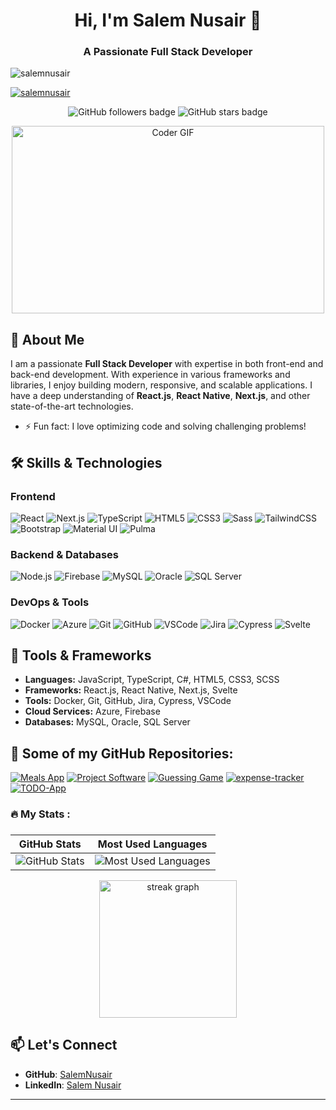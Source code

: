 <h1 align="center">Hi, I'm Salem Nusair 👋</h1>
<h3 align="center">A Passionate Full Stack Developer</h3>
<p align="left"> <img src="https://komarev.com/ghpvc/?username=salemnusair&label=Profile%20views&color=0e75b6&style=flat" alt="salemnusair" /> </p>

<p align="left"> <a href="https://github.com/ryo-ma/github-profile-trophy"><img src="https://github-profile-trophy.vercel.app/?username=salemnusair" alt="salemnusair" /></a> </p>
<p align="center">
  <img src="https://img.shields.io/github/followers/SalemNusair?label=Follow%20Me&style=social" alt="GitHub followers badge">
  <img src="https://img.shields.io/github/stars/SalemNusair?style=social" alt="GitHub stars badge">
</p>

<p align="center">
  <img src="https://media.giphy.com/media/26tn33aiTi1jkl6H6/giphy.gif" alt="Coder GIF" width="500" height="300">
</p>

## 🚀 About Me

I am a passionate **Full Stack Developer** with expertise in both front-end and back-end development. With experience in various frameworks and libraries, I enjoy building modern, responsive, and scalable applications. I have a deep understanding of **React.js**, **React Native**, **Next.js**, and other state-of-the-art technologies.

- ⚡ Fun fact: I love optimizing code and solving challenging problems!

## 🛠️ Skills & Technologies

### Frontend
![React](https://img.shields.io/badge/-React-black?style=for-the-badge&logo=react)
![Next.js](https://img.shields.io/badge/-Next.js-black?style=for-the-badge&logo=next.js)
![TypeScript](https://img.shields.io/badge/-TypeScript-007ACC?style=for-the-badge&logo=typescript)
![HTML5](https://img.shields.io/badge/-HTML5-E34F26?style=for-the-badge&logo=html5)
![CSS3](https://img.shields.io/badge/-CSS3-1572B6?style=for-the-badge&logo=css3)
![Sass](https://img.shields.io/badge/-Sass-CC6699?style=for-the-badge&logo=sass)
![TailwindCSS](https://img.shields.io/badge/-TailwindCSS-38B2AC?style=for-the-badge&logo=tailwind-css)
![Bootstrap](https://img.shields.io/badge/-Bootstrap-563D7C?style=for-the-badge&logo=bootstrap)
![Material UI](https://img.shields.io/badge/-Material%20UI-0081CB?style=for-the-badge&logo=material-ui)
![Pulma](https://img.shields.io/badge/-Pulma-00D1B2?style=for-the-badge&logo=pulumi)

### Backend & Databases
![Node.js](https://img.shields.io/badge/-Node.js-339933?style=for-the-badge&logo=node.js)
![Firebase](https://img.shields.io/badge/-Firebase-FFCA28?style=for-the-badge&logo=firebase)
![MySQL](https://img.shields.io/badge/-MySQL-4479A1?style=for-the-badge&logo=mysql)
![Oracle](https://img.shields.io/badge/-Oracle-F80000?style=for-the-badge&logo=oracle)
![SQL Server](https://img.shields.io/badge/-SQL%20Server-CC2927?style=for-the-badge&logo=microsoft-sql-server)

### DevOps & Tools
![Docker](https://img.shields.io/badge/-Docker-2496ED?style=for-the-badge&logo=docker)
![Azure](https://img.shields.io/badge/-Azure-0089D6?style=for-the-badge&logo=microsoft-azure)
![Git](https://img.shields.io/badge/-Git-F05032?style=for-the-badge&logo=git)
![GitHub](https://img.shields.io/badge/-GitHub-181717?style=for-the-badge&logo=github)
![VSCode](https://img.shields.io/badge/-VSCode-007ACC?style=for-the-badge&logo=visual-studio-code)
![Jira](https://img.shields.io/badge/-Jira-0052CC?style=for-the-badge&logo=jira)
![Cypress](https://img.shields.io/badge/-Cypress-17202C?style=for-the-badge&logo=cypress)
![Svelte](https://img.shields.io/badge/-Svelte-FF3E00?style=for-the-badge&logo=svelte)

## 🔧 Tools & Frameworks
- **Languages:** JavaScript, TypeScript, C#, HTML5, CSS3, SCSS
- **Frameworks:** React.js, React Native, Next.js, Svelte
- **Tools:** Docker, Git, GitHub, Jira, Cypress, VSCode
- **Cloud Services:** Azure, Firebase
- **Databases:** MySQL, Oracle, SQL Server


## 📓 Some of my GitHub Repositories:

[![Meals App](https://github-readme-stats.vercel.app/api/pin/?username=SalemNusair&repo=Meals-app&theme=dark)](https://github.com/SalemNusair/Meals-app) 
[![Project Software](https://github-readme-stats.vercel.app/api/pin/?username=SalemNusair&repo=Project-Software&theme=dark)](https://github.com/SalemNusair/Project-Software) 
[![Guessing Game](https://github-readme-stats.vercel.app/api/pin/?username=SalemNusair&repo=Guessing-Game&theme=dark)](https://github.com/SalemNusair/Guessing-Game)
[![expense-tracker](https://github-readme-stats.vercel.app/api/pin/?username=SalemNusair&repo=expense-tracker&theme=dark)](https://github.com/SalemNusair/expense-tracker)
[![TODO-App](https://github-readme-stats.vercel.app/api/pin/?username=SalemNusair&repo=TODO-App&theme=dark)](https://github.com/SalemNusair/TODO-App)

###

<h3 align="left">🔥   My Stats :</h3>

###

| GitHub Stats | Most Used Languages |
|--------------|---------------------|
| ![GitHub Stats](https://github-readme-stats.vercel.app/api?username=SalemNusair&show_icons=true&theme=dark)  | ![Most Used Languages](https://github-readme-stats.vercel.app/api/top-langs?username=SalemNusair&layout=compact&langs_count=8&card_width=320&theme=dark) |



<div align="center">
  <img src="https://streak-stats.demolab.com?user=SalemNusair&locale=en&mode=daily&theme=dark&hide_border=false&border_radius=5&order=3" height="220" alt="streak graph"  />
</div>

###


## 📫 Let's Connect

- **GitHub**: [SalemNusair](https://github.com/SalemNusair/SalemNusair/)
- **LinkedIn**: [Salem Nusair](https://www.linkedin.com/in/salim-nusair-8a5a48270/)

---
